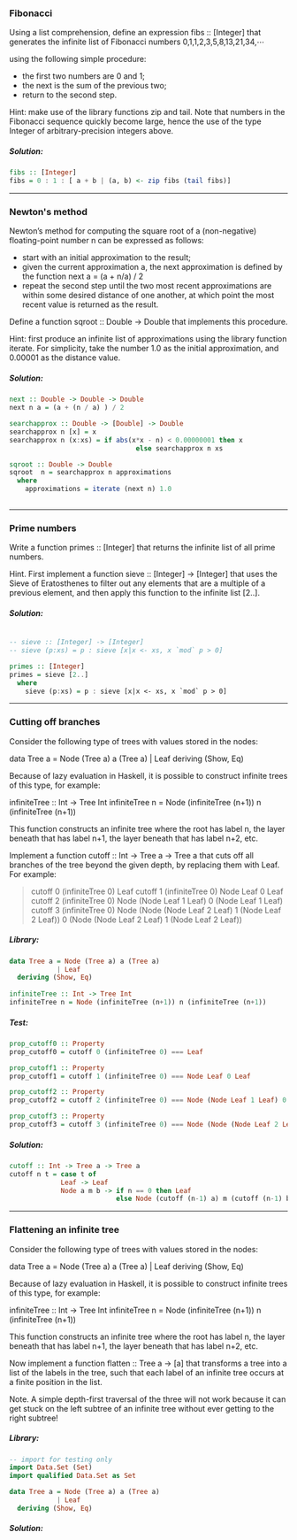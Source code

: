### Fibonacci
Using a list comprehension, define an expression fibs :: [Integer] that generates the infinite list of Fibonacci numbers
0,1,1,2,3,5,8,13,21,34,⋯

using the following simple procedure:
- the first two numbers are 0 and 1;
- the next is the sum of the previous two;
- return to the second step.

Hint: make use of the library functions zip and tail. Note that numbers in the Fibonacci sequence quickly become large, hence the use of the type Integer of arbitrary-precision integers above.  

##### Solution:
```haskell
fibs :: [Integer]
fibs = 0 : 1 : [ a + b | (a, b) <- zip fibs (tail fibs)]
```

________________________________________________________________________________________________________________________________________________________

### Newton's method
Newton’s method for computing the square root of a (non-negative) floating-point number n can be expressed as follows:
- start with an initial approximation to the result;
- given the current approximation a, the next approximation is defined by the function next a = (a + n/a) / 2
- repeat the second step until the two most recent approximations are within some desired distance of one another, at which point the most recent value is returned as the result.

Define a function sqroot :: Double -> Double that implements this procedure.

Hint: first produce an infinite list of approximations using the library function iterate. For simplicity, take the number 1.0 as the initial approximation, and 0.00001 as the distance value.

##### Solution:
```haskell
next :: Double -> Double -> Double
next n a = (a + (n / a) ) / 2

searchapprox :: Double -> [Double] -> Double
searchapprox n [x] = x
searchapprox n (x:xs) = if abs(x*x - n) < 0.00000001 then x
                                else searchapprox n xs

sqroot :: Double -> Double
sqroot  n = searchapprox n approximations
  where 
    approximations = iterate (next n) 1.0
            


```

________________________________________________________________________________________________________________________________________________________

### Prime numbers
Write a function primes :: [Integer] that returns the infinite list of all prime numbers.

Hint. First implement a function sieve :: [Integer] -> [Integer] that uses the Sieve of Eratosthenes to filter out any elements that are a multiple of a previous element, and then apply this function to the infinite list [2..].

##### Solution:
```haskell

-- sieve :: [Integer] -> [Integer]
-- sieve (p:xs) = p : sieve [x|x <- xs, x `mod` p > 0]

primes :: [Integer]
primes = sieve [2..]
  where
    sieve (p:xs) = p : sieve [x|x <- xs, x `mod` p > 0]

```

________________________________________________________________________________________________________________________________________________________

### Cutting off branches
Consider the following type of trees with values stored in the nodes:

  data Tree a = Node (Tree a) a (Tree a)
              | Leaf
    deriving (Show, Eq) 

Because of lazy evaluation in Haskell, it is possible to construct infinite trees of this type, for example:

  infiniteTree :: Int -> Tree Int
  infiniteTree n = Node (infiniteTree (n+1)) n (infiniteTree (n+1))

This function constructs an infinite tree where the root has label n, the layer beneath that has label n+1, the layer beneath that has label n+2, etc.

Implement a function cutoff :: Int -> Tree a -> Tree a that cuts off all branches of the tree beyond the given depth, by replacing them with Leaf. For example:

  > cutoff 0 (infiniteTree 0)
  Leaf
  > cutoff 1 (infiniteTree 0)
  Node Leaf 0 Leaf
  > cutoff 2 (infiniteTree 0)
  Node (Node Leaf 1 Leaf) 0 (Node Leaf 1 Leaf)
  > cutoff 3 (infiniteTree 0)
  Node (Node (Node Leaf 2 Leaf) 1 (Node Leaf 2 Leaf)) 0 (Node (Node Leaf 2 Leaf) 1 (Node Leaf 2 Leaf))

##### Library:
```haskell
data Tree a = Node (Tree a) a (Tree a)
            | Leaf
  deriving (Show, Eq) 
  
infiniteTree :: Int -> Tree Int
infiniteTree n = Node (infiniteTree (n+1)) n (infiniteTree (n+1))
```

##### Test:
```haskell
prop_cutoff0 :: Property
prop_cutoff0 = cutoff 0 (infiniteTree 0) === Leaf

prop_cutoff1 :: Property
prop_cutoff1 = cutoff 1 (infiniteTree 0) === Node Leaf 0 Leaf

prop_cutoff2 :: Property
prop_cutoff2 = cutoff 2 (infiniteTree 0) === Node (Node Leaf 1 Leaf) 0 (Node Leaf 1 Leaf)

prop_cutoff3 :: Property
prop_cutoff3 = cutoff 3 (infiniteTree 0) === Node (Node (Node Leaf 2 Leaf) 1 (Node Leaf 2 Leaf)) 0 (Node (Node Leaf 2 Leaf) 1 (Node Leaf 2 Leaf))

```

##### Solution:
```haskell
cutoff :: Int -> Tree a -> Tree a
cutoff n t = case t of
             Leaf -> Leaf
             Node a m b -> if n == 0 then Leaf 
                           else Node (cutoff (n-1) a) m (cutoff (n-1) b)
```

________________________________________________________________________________________________________________________________________________________

### Flattening an infinite tree
Consider the following type of trees with values stored in the nodes:

data Tree a = Node (Tree a) a (Tree a)
            | Leaf
  deriving (Show, Eq) 

Because of lazy evaluation in Haskell, it is possible to construct infinite trees of this type, for example:

infiniteTree :: Int -> Tree Int
infiniteTree n = Node (infiniteTree (n+1)) n (infiniteTree (n+1))

This function constructs an infinite tree where the root has label n, the layer beneath that has label n+1, the layer beneath that has label n+2, etc.

Now implement a function flatten :: Tree a -> [a] that transforms a tree into a list of the labels in the tree, such that each label of an infinite tree occurs at a finite position in the list.

Note. A simple depth-first traversal of the three will not work because it can get stuck on the left subtree of an infinite tree without ever getting to the right subtree!

##### Library:
```haskell
-- import for testing only
import Data.Set (Set)
import qualified Data.Set as Set

data Tree a = Node (Tree a) a (Tree a)
            | Leaf
  deriving (Show, Eq) 

```

##### Solution:
```haskell


```


